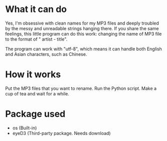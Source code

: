 # What it can do

Yes, I'm obsessive with clean names for my MP3 files and deeply troubled by the messy and unreadable strings hanging there. If you share the same feelings, this little program can do this work: changing the name of MP3 file to the format of " artist - title".

The program can work with "utf-8", which means it can handle both English and Asian characters, such as Chinese.


# How it works

Put the MP3 files that you want to rename. Run the Python script. Make a cup of tea and wait for a while.


# Package used

* os (Built-in)
* eyeD3 (Third-party package. Needs download)